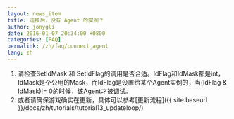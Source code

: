 ```yaml
---
layout: news_item
title: 连接后，没有 Agent 的实例？
author: jonygli
date: 2016-01-07 20:34:00 +0800
categories: [FAQ]
permalink: /zh/faq/connect_agent
lang: zh
---
```


 1. 请检查SetIdMask 和 SetIdFlag的调用是否合适。IdFlag和IdMask都是int，IdMask是个公用的Mask，而IdFlag是设置给某个Agent实例的，当(IdFlag & IdMask)!= 0的时候，该Agent才被调试。
 1. 或者请确保游戏确实在更新，具体可以参考[更新流程]({{ site.baseurl }}/docs/zh/tutorials/tutorial13_updateloop/)